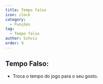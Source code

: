 ```yaml
---
title: Tempo falso
icon: clock
category:
  - Funções
tag:
  - Tempo falso
author: Schvis
order: 9
---
```


## Tempo Falso:
- Troca o tempo do jogo para o seu gosto.
